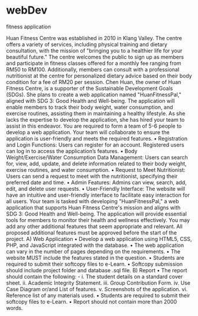 # webDev
fitness application

Huan Fitness Centre was established in 2010 in Klang Valley. The centre offers a variety of services, including physical training and dietary consultation, with the mission of "bringing you to a healthier life for your beautiful future." The centre welcomes the public to sign up as members and participate in fitness classes offered for a monthly fee ranging from RM50 to RM100. Additionally, members can consult with a professional nutritionist at the centre for personalized dietary advice based on their body condition for a fee of RM20 per session.
Chen Huan, the owner of Huan Fitness Centre, is a supporter of the Sustainable Development Goals (SDGs). She plans to create a web application named "HuanFitnessPal," aligned with SDG 3: Good Health and Well-being. The application will enable members to track their body weight, water consumption, and exercise routines, assisting them in maintaining a healthy lifestyle. As she lacks the expertise to develop the application, she has hired your team to assist in this endeavor.
You are required to form a team of 5-6 people to develop a web application. Your team will collaborate to ensure the application is user-friendly and meets the required features.
    • Registration and Login Functions: Users can register for an account. Registered users can log in to access the application’s features.
    • Body Weight/Exercise/Water Consumption Data Management: Users can search for, view, add, update, and delete information related to their body weight, exercise routines, and water consumption.
    • Request to Meet Nutritionist: Users can send a request to meet with the nutritionist, specifying their preferred date and time.
    • Admin Features: Admins can view, search, add, edit, and delete user requests. 
    • User-Friendly Interface: The website will have an intuitive and user-friendly interface to facilitate easy interaction for all users.
Your team is tasked with developing "HuanFitnessPal," a web application that supports Huan Fitness Centre's mission and aligns with SDG 3: Good Health and Well-being. The application will provide essential tools for members to monitor their health and wellness effectively. You may add any other additional features that seem appropriate and relevant. All proposed additional features must be approved before the start of the project.
    A) Web Application 
    • Develop a web application using HTML5, CSS, PHP, and JavaScript integrated with the database. 
    • The web application can vary in the number of pages depending on the requirements.
    • The website MUST include the features stated in the question.
    • Students are required to submit their softcopy files to e-Learn.
    • Softcopy submission should include project folder and database .sql file.
    B) Report
    • The report should contain the following: - 
        i. The student details on a standard cover sheet.
        ii. Academic Integrity Statement.
        iii. Group Contribution Form.
        iv. Use Case Diagram or/and List of features.
        v. Screenshots of the application.
        vi. Reference list of any materials used.
    • Students are required to submit their softcopy files to e-Learn.
    • Report should not contain more than 2000 words.
